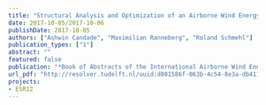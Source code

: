 ```yaml
---
title: "Structural Analysis and Optimization of an Airborne Wind Energy System"
date: 2017-10-05/2017-10-06
publishDate: 2017-10-05
authors: ["Ashwin Candade", "Maximilian Ranneberg", "Roland Schmehl"]
publication_types: ["1"]
abstract: ""
featured: false
publication: "*Book of Abstracts of the International Airborne Wind Energy Conference (AWEC 2017)*"
url_pdf: "http://resolver.tudelft.nl/uuid:d801586f-063b-4c54-8e3a-db411a295344"
projects:
- ESR12
---
```


